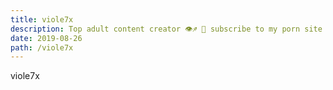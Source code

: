 ```yaml
---
title: viole7x
description: Top adult content creator 👁♐️ 👑 subscribe to my porn site below IG Missskaylax
date: 2019-08-26
path: /viole7x
---
```


viole7x